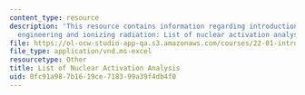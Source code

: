 ```yaml
---
content_type: resource
description: 'This resource contains information regarding introduction to nuclear
  engineering and ionizing radiation: List of nuclear activation analysis.'
file: https://ol-ocw-studio-app-qa.s3.amazonaws.com/courses/22-01-introduction-to-nuclear-engineering-and-ionizing-radiation-fall-2016/0fc91a987b1619ce718399a39f4db4f0_ps5_NAA.xls
file_type: application/vnd.ms-excel
resourcetype: Other
title: List of Nuclear Activation Analysis
uid: 0fc91a98-7b16-19ce-7183-99a39f4db4f0
---
```

